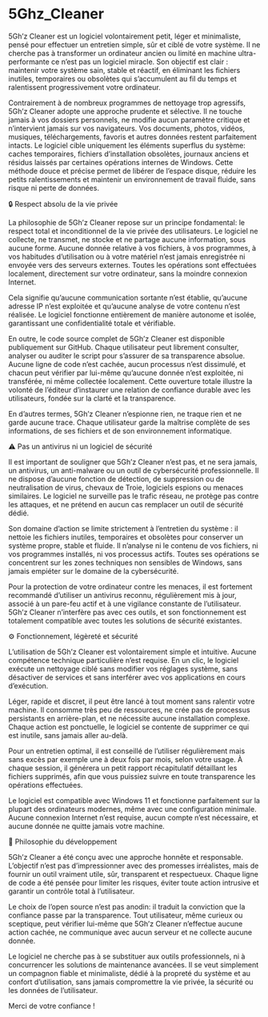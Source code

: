 # 5Ghz_Cleaner

5Gh’z Cleaner est un logiciel volontairement petit, léger et minimaliste, pensé pour effectuer un entretien simple, sûr et ciblé de votre système.
Il ne cherche pas à transformer un ordinateur ancien ou limité en machine ultra-performante ce n’est pas un logiciel miracle.
Son objectif est clair : maintenir votre système sain, stable et réactif, en éliminant les fichiers inutiles, temporaires ou obsolètes qui s’accumulent au fil du temps et ralentissent progressivement votre ordinateur.

Contrairement à de nombreux programmes de nettoyage trop agressifs, 5Gh’z Cleaner adopte une approche prudente et sélective.
Il ne touche jamais à vos dossiers personnels, ne modifie aucun paramètre critique et n’intervient jamais sur vos navigateurs.
Vos documents, photos, vidéos, musiques, téléchargements, favoris et autres données restent parfaitement intacts.
Le logiciel cible uniquement les éléments superflus du système: caches temporaires, fichiers d’installation obsolètes, journaux anciens et résidus laissés par certaines opérations internes de Windows.
Cette méthode douce et précise permet de libérer de l’espace disque, réduire les petits ralentissements et maintenir un environnement de travail fluide, sans risque ni perte de données.

🔒 Respect absolu de la vie privée

La philosophie de 5Gh’z Cleaner repose sur un principe fondamental: le respect total et inconditionnel de la vie privée des utilisateurs.
Le logiciel ne collecte, ne transmet, ne stocke et ne partage aucune information, sous aucune forme.
Aucune donnée relative à vos fichiers, à vos programmes, à vos habitudes d’utilisation ou à votre matériel n’est jamais enregistrée ni envoyée vers des serveurs externes.
Toutes les opérations sont effectuées localement, directement sur votre ordinateur, sans la moindre connexion Internet.

Cela signifie qu’aucune communication sortante n’est établie, qu’aucune adresse IP n’est exploitée et qu’aucune analyse de votre contenu n’est réalisée.
Le logiciel fonctionne entièrement de manière autonome et isolée, garantissant une confidentialité totale et vérifiable.

En outre, le code source complet de 5Gh’z Cleaner est disponible publiquement sur GitHub.
Chaque utilisateur peut librement consulter, analyser ou auditer le script pour s’assurer de sa transparence absolue.
Aucune ligne de code n’est cachée, aucun processus n’est dissimulé, et chacun peut vérifier par lui-même qu’aucune donnée n’est exploitée, ni transférée, ni même collectée localement.
Cette ouverture totale illustre la volonté de l’éditeur d’instaurer une relation de confiance durable avec les utilisateurs, fondée sur la clarté et la transparence.

En d’autres termes, 5Gh’z Cleaner n’espionne rien, ne traque rien et ne garde aucune trace.
Chaque utilisateur garde la maîtrise complète de ses informations, de ses fichiers et de son environnement informatique.

⚠️ Pas un antivirus ni un logiciel de sécurité

Il est important de souligner que 5Gh’z Cleaner n’est pas, et ne sera jamais, un antivirus, un anti-malware ou un outil de cybersécurité professionnelle.
Il ne dispose d’aucune fonction de détection, de suppression ou de neutralisation de virus, chevaux de Troie, logiciels espions ou menaces similaires.
Le logiciel ne surveille pas le trafic réseau, ne protège pas contre les attaques, et ne prétend en aucun cas remplacer un outil de sécurité dédié.

Son domaine d’action se limite strictement à l’entretien du système : il nettoie les fichiers inutiles, temporaires et obsolètes pour conserver un système propre, stable et fluide.
Il n’analyse ni le contenu de vos fichiers, ni vos programmes installés, ni vos processus actifs.
Toutes ses opérations se concentrent sur les zones techniques non sensibles de Windows, sans jamais empiéter sur le domaine de la cybersécurité.

Pour la protection de votre ordinateur contre les menaces, il est fortement recommandé d’utiliser un antivirus reconnu, régulièrement mis à jour, associé à un pare-feu actif et à une vigilance constante de l’utilisateur.
5Gh’z Cleaner n’interfère pas avec ces outils, et son fonctionnement est totalement compatible avec toutes les solutions de sécurité existantes.

⚙️ Fonctionnement, légèreté et sécurité

L’utilisation de 5Gh’z Cleaner est volontairement simple et intuitive.
Aucune compétence technique particulière n’est requise.
En un clic, le logiciel exécute un nettoyage ciblé sans modifier vos réglages système, sans désactiver de services et sans interférer avec vos applications en cours d’exécution.

Léger, rapide et discret, il peut être lancé à tout moment sans ralentir votre machine.
Il consomme très peu de ressources, ne crée pas de processus persistants en arrière-plan, et ne nécessite aucune installation complexe.
Chaque action est ponctuelle, le logiciel se contente de supprimer ce qui est inutile, sans jamais aller au-delà.

Pour un entretien optimal, il est conseillé de l’utiliser régulièrement mais sans excès par exemple une à deux fois par mois, selon votre usage.
À chaque session, il générera un petit rapport récapitulatif détaillant les fichiers supprimés, afin que vous puissiez suivre en toute transparence les opérations effectuées.

Le logiciel est compatible avec Windows 11 et fonctionne parfaitement sur la plupart des ordinateurs modernes, même avec une configuration minimale.
Aucune connexion Internet n’est requise, aucun compte n’est nécessaire, et aucune donnée ne quitte jamais votre machine.

🔧 Philosophie du développement

5Gh’z Cleaner a été conçu avec une approche honnête et responsable.
L’objectif n’est pas d’impressionner avec des promesses irréalistes, mais de fournir un outil vraiment utile, sûr, transparent et respectueux.
Chaque ligne de code a été pensée pour limiter les risques, éviter toute action intrusive et garantir un contrôle total à l’utilisateur.

Le choix de l’open source n’est pas anodin: il traduit la conviction que la confiance passe par la transparence.
Tout utilisateur, même curieux ou sceptique, peut vérifier lui-même que 5Gh’z Cleaner n’effectue aucune action cachée, ne communique avec aucun serveur et ne collecte aucune donnée.

Le logiciel ne cherche pas à se substituer aux outils professionnels, ni à concurrencer les solutions de maintenance avancées.
Il se veut simplement un compagnon fiable et minimaliste, dédié à la propreté du système et au confort d’utilisation, sans jamais compromettre la vie privée, la sécurité ou les données de l’utilisateur.

Merci de votre confiance !
